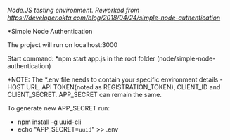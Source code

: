 
*Node.JS testing environment. Reworked from https://developer.okta.com/blog/2018/04/24/simple-node-authentication*

*Simple Node Authentication

The project will run on localhost:3000

Start command: 
*npm start app.js in the root folder (node/simple-node-authentication)

*NOTE: 
The *.env file needs to contain your specific environment details - HOST URL, API TOKEN(noted as REGISTRATION_TOKEN), CLIENT_ID and CLIENT_SECRET. APP_SECRET can remain the same. 

To generate new APP_SECRET run:
- npm install -g uuid-cli
- echo "APP_SECRET=`uuid`" >> .env